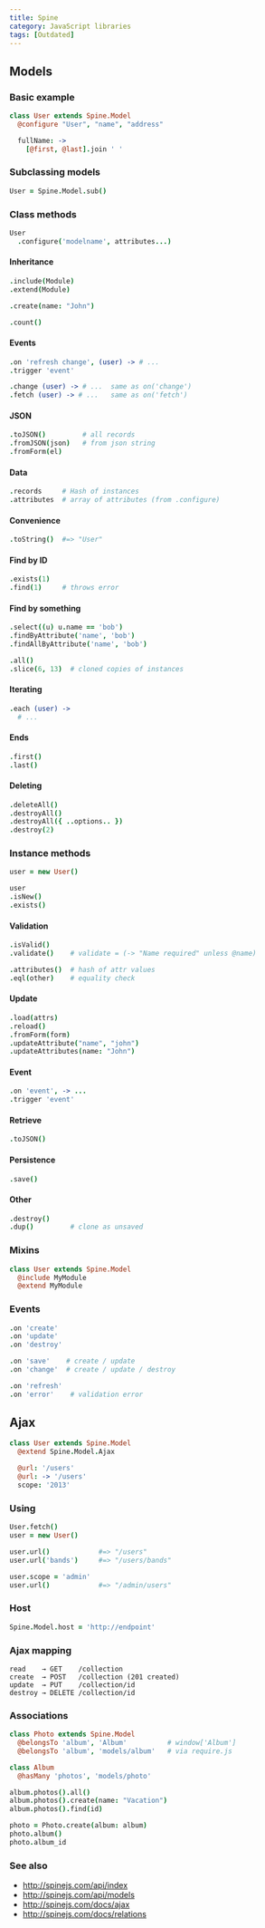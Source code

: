 ```yaml
---
title: Spine
category: JavaScript libraries
tags: [Outdated]
---
```


## Models

### Basic example

```coffee
class User extends Spine.Model
  @configure "User", "name", "address"

  fullName: ->
    [@first, @last].join ' '
```

### Subclassing models

```coffee
User = Spine.Model.sub()
```

### Class methods

```coffee
User
  .configure('modelname', attributes...)
```

#### Inheritance

```coffee
.include(Module)
.extend(Module)
```

```coffee
.create(name: "John")
```

```coffee
.count()
```

#### Events

```coffee
.on 'refresh change', (user) -> # ...
.trigger 'event'
```

```coffee
.change (user) -> # ...  same as on('change')
.fetch (user) -> # ...   same as on('fetch')
```

#### JSON

```coffee
.toJSON()         # all records
.fromJSON(json)   # from json string
.fromForm(el)
```

#### Data

```coffee
.records     # Hash of instances
.attributes  # array of attributes (from .configure)
```

#### Convenience

```coffee
.toString()  #=> "User"
```

#### Find by ID

```coffee
.exists(1)
.find(1)     # throws error
```

#### Find by something

```coffee
.select((u) u.name == 'bob')
.findByAttribute('name', 'bob')
.findAllByAttribute('name', 'bob')
```

```coffee
.all()
.slice(6, 13)  # cloned copies of instances
```

#### Iterating

```coffee
.each (user) ->
  # ...
```

#### Ends

```coffee
.first()
.last()
```

#### Deleting

```coffee
.deleteAll()
.destroyAll()
.destroyAll({ ..options.. })
.destroy(2)
```

### Instance methods

```coffee
user = new User()
```

```coffee
user
.isNew()
.exists()
```

#### Validation

```coffee
.isValid()
.validate()    # validate = (-> "Name required" unless @name)
```

```coffee
.attributes()  # hash of attr values
.eql(other)    # equality check
```

#### Update

```coffee
.load(attrs)
.reload()
.fromForm(form)
.updateAttribute("name", "john")
.updateAttributes(name: "John")
```

#### Event

```coffee
.on 'event', -> ...
.trigger 'event'
```

#### Retrieve

```coffee
.toJSON()
```

#### Persistence

```coffee
.save()
```

#### Other

```coffee
.destroy()
.dup()         # clone as unsaved
```

### Mixins

```coffee
class User extends Spine.Model
  @include MyModule
  @extend MyModule
```

### Events

```coffee
.on 'create'
.on 'update'
.on 'destroy'
```

```coffee
.on 'save'    # create / update
.on 'change'  # create / update / destroy
```

```coffee
.on 'refresh'
.on 'error'    # validation error
```

## Ajax

```coffee
class User extends Spine.Model
  @extend Spine.Model.Ajax

  @url: '/users'
  @url: -> '/users'
  scope: '2013'
```

### Using

```coffee
User.fetch()
user = new User()
```

```coffee
user.url()            #=> "/users"
user.url('bands')     #=> "/users/bands"
```

```coffee
user.scope = 'admin'
user.url()            #=> "/admin/users"
```

### Host

```coffee
Spine.Model.host = 'http://endpoint'
```

### Ajax mapping

```
read    → GET    /collection
create  → POST   /collection (201 created)
update  → PUT    /collection/id
destroy → DELETE /collection/id
```

### Associations

```coffee
class Photo extends Spine.Model
  @belongsTo 'album', 'Album'          # window['Album']
  @belongsTo 'album', 'models/album'   # via require.js
```

```coffee
class Album
  @hasMany 'photos', 'models/photo'
```

```coffee
album.photos().all()
album.photos().create(name: "Vacation")
album.photos().find(id)
```

```coffee
photo = Photo.create(album: album)
photo.album()
photo.album_id
```

### See also

* http://spinejs.com/api/index
* http://spinejs.com/api/models
* http://spinejs.com/docs/ajax
* http://spinejs.com/docs/relations
